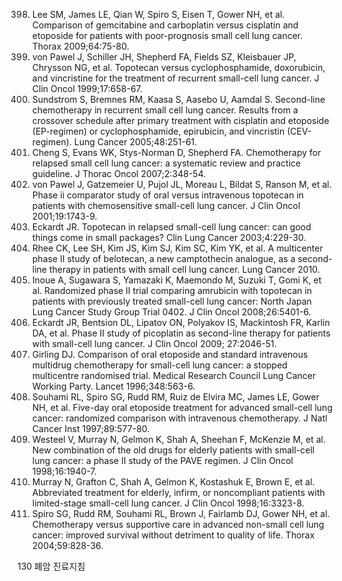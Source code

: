 398. Lee SM, James LE, Qian W, Spiro S, Eisen T, Gower NH, et al. Comparison of gemcitabine and carboplatin versus cisplatin and etoposide for patients with poor-prognosis small cell lung cancer. Thorax 2009;64:75-80.
399. von Pawel J, Schiller JH, Shepherd FA, Fields SZ, Kleisbauer JP, Chrysson NG, et al. Topotecan versus cyclophosphamide, doxorubicin, and vincristine for the treatment of recurrent small-cell lung cancer. J Clin Oncol 1999;17:658-67.
400. Sundstrom S, Bremnes RM, Kaasa S, Aasebo U, Aamdal S. Second-line chemotherapy in recurrent small cell lung cancer. Results from a crossover schedule after primary treatment with cisplatin and etoposide (EP-regimen) or cyclophosphamide, epirubicin, and vincristin (CEV-regimen). Lung Cancer 2005;48:251-61.
401. Cheng S, Evans WK, Stys-Norman D, Shepherd FA. Chemotherapy for relapsed small cell lung cancer: a systematic review and practice guideline. J Thorac Oncol 2007;2:348-54.
402. von Pawel J, Gatzemeier U, Pujol JL, Moreau L, Bildat S, Ranson M, et al. Phase ii comparator study of oral versus intravenous topotecan in patients with chemosensitive small-cell lung cancer. J Clin Oncol 2001;19:1743-9.
403. Eckardt JR. Topotecan in relapsed small-cell lung cancer: can good things come in small packages? Clin Lung Cancer 2003;4:229-30.
404. Rhee CK, Lee SH, Kim JS, Kim SJ, Kim SC, Kim YK, et al. A multicenter phase II study of belotecan, a new camptothecin analogue, as a second-line therapy in patients with small cell lung cancer. Lung Cancer 2010.
405. Inoue A, Sugawara S, Yamazaki K, Maemondo M, Suzuki T, Gomi K, et al. Randomized phase II trial comparing amrubicin with topotecan in patients with previously treated small-cell lung cancer: North Japan Lung Cancer Study Group Trial 0402. J Clin Oncol 2008;26:5401-6.
406. Eckardt JR, Bentsion DL, Lipatov ON, Polyakov IS, Mackintosh FR, Karlin DA, et al. Phase II study of picoplatin as second-line therapy for patients with small-cell lung cancer. J Clin Oncol 2009; 27:2046-51.
407. Girling DJ. Comparison of oral etoposide and standard intravenous multidrug chemotherapy for small-cell lung cancer: a stopped multicentre randomised trial. Medical Research Council Lung Cancer Working Party. Lancet 1996;348:563-6.
408. Souhami RL, Spiro SG, Rudd RM, Ruiz de Elvira MC, James LE, Gower NH, et al. Five-day oral etoposide treatment for advanced small-cell lung cancer: randomized comparison with intravenous chemotherapy. J Natl Cancer Inst 1997;89:577-80.
409. Westeel V, Murray N, Gelmon K, Shah A, Sheehan F, McKenzie M, et al. New combination of the old drugs for elderly patients with small-cell lung cancer: a phase II study of the PAVE regimen. J Clin Oncol 1998;16:1940-7.
410. Murray N, Grafton C, Shah A, Gelmon K, Kostashuk E, Brown E, et al. Abbreviated treatment for elderly, infirm, or noncompliant patients with limited-stage small-cell lung cancer. J Clin Oncol 1998;16:3323-8.
411. Spiro SG, Rudd RM, Souhami RL, Brown J, Fairlamb DJ, Gower NH, et al. Chemotherapy versus supportive care in advanced non-small cell lung cancer: improved survival without detriment to quality of life. Thorax 2004;59:828-36.

<PAGE>130 폐암 진료지침